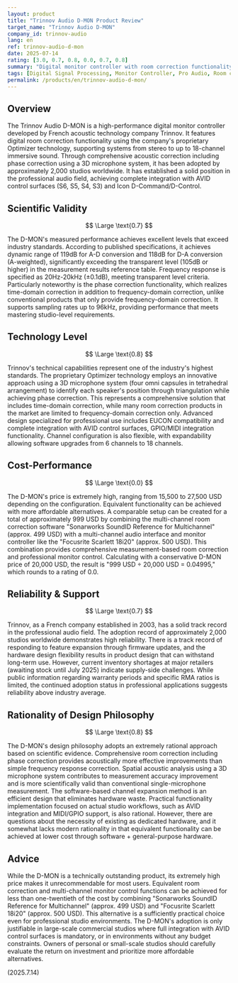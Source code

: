 ```yaml
---
layout: product
title: "Trinnov Audio D-MON Product Review"
target_name: "Trinnov Audio D-MON"
company_id: trinnov-audio
lang: en
ref: trinnov-audio-d-mon
date: 2025-07-14
rating: [3.0, 0.7, 0.8, 0.0, 0.7, 0.8]
summary: "Digital monitor controller with room correction functionality. While possessing advanced technical capabilities and reliability, it faces cost-performance challenges due to the availability of equivalent functionality through significantly more affordable alternatives."
tags: [Digital Signal Processing, Monitor Controller, Pro Audio, Room correction, Studio Equipment]
permalink: /products/en/trinnov-audio-d-mon/
---
```

## Overview

The Trinnov Audio D-MON is a high-performance digital monitor controller developed by French acoustic technology company Trinnov. It features digital room correction functionality using the company's proprietary Optimizer technology, supporting systems from stereo to up to 18-channel immersive sound. Through comprehensive acoustic correction including phase correction using a 3D microphone system, it has been adopted by approximately 2,000 studios worldwide. It has established a solid position in the professional audio field, achieving complete integration with AVID control surfaces (S6, S5, S4, S3) and Icon D-Command/D-Control.

## Scientific Validity

$$ \Large \text{0.7} $$

The D-MON's measured performance achieves excellent levels that exceed industry standards. According to published specifications, it achieves dynamic range of 119dB for A-D conversion and 118dB for D-A conversion (A-weighted), significantly exceeding the transparent level (105dB or higher) in the measurement results reference table. Frequency response is specified as 20Hz-20kHz (±0.1dB), meeting transparent level criteria. Particularly noteworthy is the phase correction functionality, which realizes time-domain correction in addition to frequency-domain correction, unlike conventional products that only provide frequency-domain correction. It supports sampling rates up to 96kHz, providing performance that meets mastering studio-level requirements.

## Technology Level

$$ \Large \text{0.8} $$

Trinnov's technical capabilities represent one of the industry's highest standards. The proprietary Optimizer technology employs an innovative approach using a 3D microphone system (four omni capsules in tetrahedral arrangement) to identify each speaker's position through triangulation while achieving phase correction. This represents a comprehensive solution that includes time-domain correction, while many room correction products in the market are limited to frequency-domain correction only. Advanced design specialized for professional use includes EUCON compatibility and complete integration with AVID control surfaces, GPIO/MIDI integration functionality. Channel configuration is also flexible, with expandability allowing software upgrades from 6 channels to 18 channels.

## Cost-Performance

$$ \Large \text{0.0} $$

The D-MON's price is extremely high, ranging from 15,500 to 27,500 USD depending on the configuration. Equivalent functionality can be achieved with more affordable alternatives. A comparable setup can be created for a total of approximately 999 USD by combining the multi-channel room correction software "Sonarworks SoundID Reference for Multichannel" (approx. 499 USD) with a multi-channel audio interface and monitor controller like the "Focusrite Scarlett 18i20" (approx. 500 USD). This combination provides comprehensive measurement-based room correction and professional monitor control. Calculating with a conservative D-MON price of 20,000 USD, the result is "999 USD ÷ 20,000 USD = 0.04995," which rounds to a rating of 0.0.

## Reliability & Support

$$ \Large \text{0.7} $$

Trinnov, as a French company established in 2003, has a solid track record in the professional audio field. The adoption record of approximately 2,000 studios worldwide demonstrates high reliability. There is a track record of responding to feature expansion through firmware updates, and the hardware design flexibility results in product design that can withstand long-term use. However, current inventory shortages at major retailers (awaiting stock until July 2025) indicate supply-side challenges. While public information regarding warranty periods and specific RMA ratios is limited, the continued adoption status in professional applications suggests reliability above industry average.

## Rationality of Design Philosophy

$$ \Large \text{0.8} $$

The D-MON's design philosophy adopts an extremely rational approach based on scientific evidence. Comprehensive room correction including phase correction provides acoustically more effective improvements than simple frequency response correction. Spatial acoustic analysis using a 3D microphone system contributes to measurement accuracy improvement and is more scientifically valid than conventional single-microphone measurement. The software-based channel expansion method is an efficient design that eliminates hardware waste. Practical functionality implementation focused on actual studio workflows, such as AVID integration and MIDI/GPIO support, is also rational. However, there are questions about the necessity of existing as dedicated hardware, and it somewhat lacks modern rationality in that equivalent functionality can be achieved at lower cost through software + general-purpose hardware.

## Advice

While the D-MON is a technically outstanding product, its extremely high price makes it unrecommendable for most users. Equivalent room correction and multi-channel monitor control functions can be achieved for less than one-twentieth of the cost by combining "Sonarworks SoundID Reference for Multichannel" (approx. 499 USD) and "Focusrite Scarlett 18i20" (approx. 500 USD). This alternative is a sufficiently practical choice even for professional studio environments. The D-MON's adoption is only justifiable in large-scale commercial studios where full integration with AVID control surfaces is mandatory, or in environments without any budget constraints. Owners of personal or small-scale studios should carefully evaluate the return on investment and prioritize more affordable alternatives.

(2025.7.14)